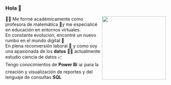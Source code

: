 ### Hola 👋

<p> 
<img src="https://github.com/GabrielaOjcius/README.md/blob/main/images/perfil%20digital%20redes.jpeg" align="right" width="200">
👩‍🏫 Me formé académicamente como profesora de matemática 🔢y me especialicé en educación en entornos virtuales. 
<br>
En constante evolución, encontré un nuevo rumbo en el mundo digital 🚀
<br>
En plena reconversión laboral 🚧 y como soy una apasionada de los <strong>datos</strong> 👩‍💻 actualmente estudio ciencia de datos 📈
<br>
Tengo conocimientos de <strong>Power Bi</strong> 📊 para la creación y visualización de reportes y del lenguaje de consultas <strong>SQL</strong>
<br>

